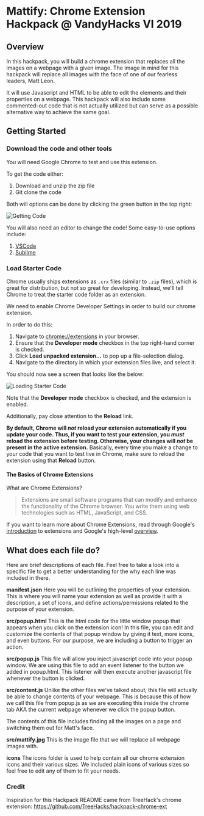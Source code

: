 # Mattify: Chrome Extension Hackpack @ VandyHacks VI 2019

## Overview

In this hackpack, you will build a chrome extension that replaces all the images on a webpage with a given image. The image in mind for this hackpack will replace all images with the face of one of our fearless leaders, Matt Leon.

It will use Javascript and HTML to be able to edit the elements and their properties on a webpage. This hackpack will also include some commented-out code that is not actually utilized but can serve as a possible alternative way to achieve the same goal.

## Getting Started

### Download the code and other tools
You will need Google Chrome to test and use this extension.

To get the code either:
1. Download and unzip the zip file
2. Git clone the code

Both will options can be done by clicking the green button in the top right:

![Getting Code](https://i.imgur.com/LOc3LBG.png)

You will also need an editor to change the code! Some easy-to-use options include:
1. <a href="https://code.visualstudio.com/">VSCode</a>
2. <a href="https://www.sublimetext.com/">Sublime</a>

### Load Starter Code
Chrome usually ships extensions as `.crx` files (similar to `.zip` files), which is great for distribution, but not so great for developing. Instead, we'll tell Chrome to treat the starter code folder as an extension.

We need to enable Chrome Developer Settings in order to build our chrome extension.

In order to do this:

1. Navigate to [chrome://extensions](chrome://extensions) in your browser.
2. Ensure that the **Developer mode** checkbox in the top right-hand corner is checked.
3. Click **Load unpacked extension...** to pop up a file-selection dialog.
4. Navigate to the directory in which your extension files live, and select it.

You should now see a screen that looks like the below:

![Loading Starter Code](https://i.imgur.com/Y7ARknT.png)

Note that the **Developer mode** checkbox is checked, and the extension is enabled.

Additionally, pay close attention to the **Reload** link.

**By default, Chrome will _not_ reload your extension automatically if you update your code. Thus, if you want to test your extension, you _must_ reload the extension before testing. Otherwise, your changes will _not_ be present in the active extension.** Basically, every time you make a change to your code that you want to test live in Chrome, make sure to reload the extension using that **Reload** button.

#### The Basics of Chrome Extensions

What are Chrome Extensions?
> Extensions are small software programs that can modify and enhance the functionality of the Chrome browser. You write them using web technologies such as HTML, JavaScript, and CSS.

If you want to learn more about Chrome Extensions, read through Google's [introduction](https://developer.chrome.com/extensions) to extensions and Google's high-level [overview](https://developer.chrome.com/extensions/overview).

## What does each file do?
Here are brief descriptions of each file. Feel free to take a look into a specific file to get a better understanding for the why each line was included in there.

**manifest.json**
Here you will be outlining the properties of your extension. This is where you will name your extension as well as provide it with a description, a set of icons, and define actions/permissions related to the purpose of your extension.

**src/popup.html**
This is the html code for the little window popup that appears when you click on the extension icon! In this file, you can edit and customize the contents of that popup window by giving it text, more icons, and even buttons. For our purpose, we are including a button to trigger an action.

**src/popup.js**
This file will allow you inject javascript code into your popup window. We are using this file to add an event listener to the button we added in popup.html. This listener will then execute another javascript file whenever the button is clicked.

**src/content.js**
Unlike the other files we've talked about, this file will actually be able to change contents of your webpage. This is because this of how we call this file from popup.js as we are executing this inside the chrome tab AKA the current webpage whenever we click the popup button. 

The contents of this file includes finding all the images on a page and switching them out for Matt's face.

**src/mattify.jpg**
This is the image file that we will replace all webpage images with.

**icons**
The icons folder is used to help contain all our chrome extension icons and their various sizes. We included plain icons of various sizes so feel free to edit any of them to fit your needs.

### Credit

Inspiration for this Hackpack README came from TreeHack's chrome extension: https://github.com/TreeHacks/hackpack-chrome-ext